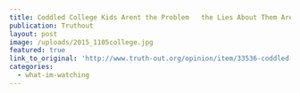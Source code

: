 ```yaml
---
title: Coddled College Kids Arent the Problem   the Lies About Them Are
publication: Truthout
layout: post
image: /uploads/2015_1105college.jpg
featured: true
link_to_original: 'http://www.truth-out.org/opinion/item/33536-coddled-college-kids-aren-t-the-problem-the-lies-about-them-are'
categories:
  - what-im-watching
---
```


